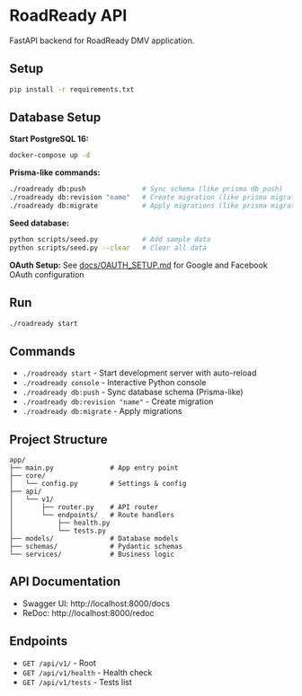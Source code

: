 # RoadReady API

FastAPI backend for RoadReady DMV application.

## Setup

```bash
pip install -r requirements.txt
```

## Database Setup

**Start PostgreSQL 16:**
```bash
docker-compose up -d
```

**Prisma-like commands:**
```bash
./roadready db:push              # Sync schema (like prisma db push)
./roadready db:revision "name"   # Create migration (like prisma migrate dev)
./roadready db:migrate           # Apply migrations (like prisma migrate deploy)
```

**Seed database:**
```bash
python scripts/seed.py           # Add sample data
python scripts/seed.py --clear   # Clear all data
```

**OAuth Setup:**
See [docs/OAUTH_SETUP.md](docs/OAUTH_SETUP.md) for Google and Facebook OAuth configuration

## Run

```bash
./roadready start
```

## Commands

- `./roadready start` - Start development server with auto-reload
- `./roadready console` - Interactive Python console
- `./roadready db:push` - Sync database schema (Prisma-like)
- `./roadready db:revision "name"` - Create migration
- `./roadready db:migrate` - Apply migrations

## Project Structure

```
app/
├── main.py              # App entry point
├── core/
│   └── config.py        # Settings & config
├── api/
│   └── v1/
│       ├── router.py    # API router
│       └── endpoints/   # Route handlers
│           ├── health.py
│           └── tests.py
├── models/              # Database models
├── schemas/             # Pydantic schemas
└── services/            # Business logic
```

## API Documentation

- Swagger UI: http://localhost:8000/docs
- ReDoc: http://localhost:8000/redoc

## Endpoints

- `GET /api/v1/` - Root
- `GET /api/v1/health` - Health check
- `GET /api/v1/tests` - Tests list
